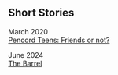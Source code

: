 ## Short Stories

March 2020 <br>
[Pencord Teens: Friends or not?](./pencord-teens-friends-or-not.html)

June 2024 <br>
[The Barrel](./BARREL.html)

